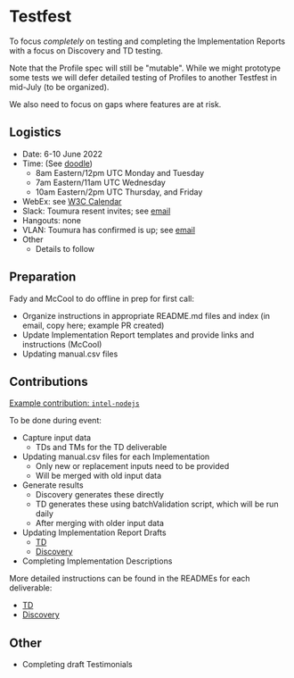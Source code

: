 # Testfest
To focus *completely* on testing and completing the Implementation Reports with a focus on Discovery and TD testing.

Note that the Profile spec will still be "mutable".  While we might prototype some tests we will defer detailed testing of Profiles to another
Testfest in mid-July (to be organized).

We also need to focus on gaps where features are at risk.

## Logistics
* Date: 6-10 June 2022
* Time: (See [doodle](https://doodle.com/meeting/participate/id/bmZp0L3d))
   - 8am Eastern/12pm UTC Monday and Tuesday
   - 7am Eastern/11am UTC Wednesday
   - 10am Eastern/2pm UTC Thursday, and Friday
* WebEx: see [W3C Calendar](https://www.w3.org/groups/wg/wot/calendar)
* Slack: Toumura resent invites; see [email](https://lists.w3.org/Archives/Member/member-wot-ig/2022May/0009.html)
* Hangouts: none
* VLAN: Toumura has confirmed is up; see [email](https://lists.w3.org/Archives/Member/member-wot-ig/2022May/0009.html)
* Other
   - Details to follow

## Preparation
Fady and McCool to do offline in prep for first call:
- Organize instructions in appropriate README.md files and index (in email, copy here; example PR created)
- Update Implementation Report templates and provide links and instructions (McCool)
- Updating manual.csv files

## Contributions
[Example contribution: `intel-nodejs`](https://github.com/w3c/wot-testing/pull/312)

To be done during event:
- Capture input data
    - TDs and TMs for the TD deliverable
- Updating manual.csv files for each Implementation
    - Only new or replacement inputs need to be provided
    - Will be merged with old input data
- Generate results
    - Discovery generates these directly
    - TD generates these using batchValidation script, which will be run daily
    - After merging with older input data
- Updating Implementation Report Drafts
    - [TD](https://github.com/w3c/wot-thing-description/pull/1522)
    - [Discovery](link)
- Completing Implementation Descriptions 

More detailed instructions can be found in the READMEs for each deliverable:
- [TD](TD/README.md)
- [Discovery](Discovery/README.md)

## Other
- Completing draft Testimonials

